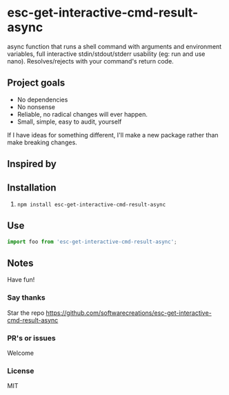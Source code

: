 # esc-get-interactive-cmd-result-async
async function that runs a shell command with arguments and environment variables, full interactive stdin/stdout/stderr usability (eg: run and use nano). Resolves/rejects with your command's return code.

## Project goals
* No dependencies
* No nonsense
* Reliable, no radical changes will ever happen.
* Small, simple, easy to audit, yourself

If I have ideas for something different, I'll make a new package rather than make breaking changes.

## Inspired by


## Installation

1. `npm install esc-get-interactive-cmd-result-async`


## Use
```JavaScript
import foo from 'esc-get-interactive-cmd-result-async';

```

## Notes


Have fun!

### Say thanks
Star the repo
https://github.com/softwarecreations/esc-get-interactive-cmd-result-async

### PR's or issues
Welcome

### License
MIT
